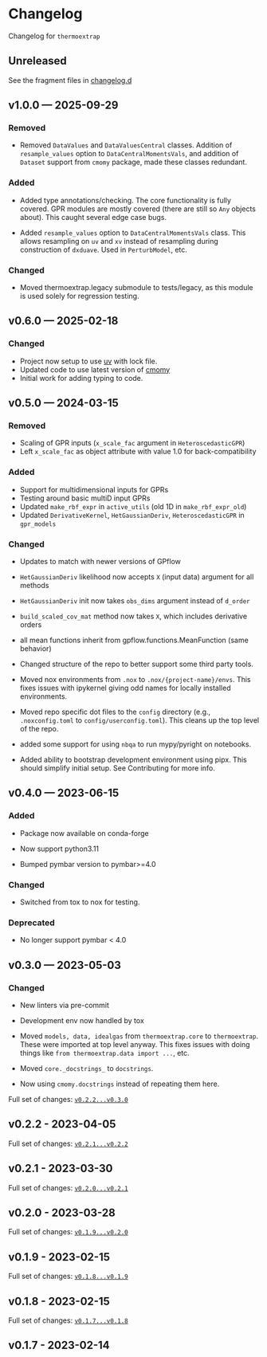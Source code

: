 <!-- markdownlint-disable MD024 -->
<!-- markdownlint-disable MD013 -->
<!-- prettier-ignore-start -->
# Changelog

Changelog for `thermoextrap`

## Unreleased

[changelog.d]: https://github.com/usnistgov/thermoextrap/tree/main/changelog.d

See the fragment files in [changelog.d]

<!-- prettier-ignore-end -->

<!-- markdownlint-enable MD013 -->

<!-- scriv-insert-here -->

## v1.0.0 — 2025-09-29

### Removed

- Removed `DataValues` and `DataValuesCentral` classes. Addition of
  `resample_values` option to `DataCentralMomentsVals`, and addition of
  `Dataset` support from `cmomy` package, made these classes redundant.

### Added

- Added type annotations/checking. The core functionality is fully covered. GPR
  modules are mostly covered (there are still so `Any` objects about). This
  caught several edge case bugs.

- Added `resample_values` option to `DataCentralMomentsVals` class. This allows
  resampling on `uv` and `xv` instead of resampling during construction of
  `dxduave`. Used in `PerturbModel`, etc.

### Changed

- Moved thermoextrap.legacy submodule to tests/legacy, as this module is used
  solely for regression testing.

## v0.6.0 — 2025-02-18

### Changed

- Project now setup to use [uv](https://github.com/astral-sh/uv) with lock file.
- Updated code to use latest version of
  [cmomy](https://github.com/usnistgov/cmomy)
- Initial work for adding typing to code.

## v0.5.0 — 2024-03-15

### Removed

- Scaling of GPR inputs (`x_scale_fac` argument in `HeteroscedasticGPR`)
- Left `x_scale_fac` as object attribute with value 1.0 for back-compatibility

### Added

- Support for multidimensional inputs for GPRs
- Testing around basic multiD input GPRs
- Updated `make_rbf_expr` in `active_utils` (old 1D in `make_rbf_expr_old`)
- Updated `DerivativeKernel`, `HetGaussianDeriv`, `HeteroscedasticGPR` in
  `gpr_models`

### Changed

- Updates to match with newer versions of GPflow
- `HetGaussianDeriv` likelihood now accepts `X` (input data) argument for all
  methods
- `HetGaussianDeriv` init now takes `obs_dims` argument instead of `d_order`
- `build_scaled_cov_mat` method now takes `X`, which includes derivative orders
- all mean functions inherit from gpflow.functions.MeanFunction (same behavior)

- Changed structure of the repo to better support some third party tools.
- Moved nox environments from `.nox` to `.nox/{project-name}/envs`. This fixes
  issues with ipykernel giving odd names for locally installed environments.
- Moved repo specific dot files to the `config` directory (e.g.,
  `.noxconfig.toml` to `config/userconfig.toml`). This cleans up the top level
  of the repo.
- added some support for using `nbqa` to run mypy/pyright on notebooks.
- Added ability to bootstrap development environment using pipx. This should
  simplify initial setup. See Contributing for more info.

## v0.4.0 — 2023-06-15

### Added

- Package now available on conda-forge

- Now support python3.11
- Bumped pymbar version to pymbar>=4.0

### Changed

- Switched from tox to nox for testing.

### Deprecated

- No longer support pymbar < 4.0

## v0.3.0 — 2023-05-03

### Changed

- New linters via pre-commit
- Development env now handled by tox

- Moved `models, data, idealgas` from `thermoextrap.core` to `thermoextrap`.
  These were imported at top level anyway. This fixes issues with doing things
  like `from thermoextrap.data import ...`, etc.
- Moved `core._docstrings_` to `docstrings`.
- Now using `cmomy.docstrings` instead of repeating them here.

Full set of changes:
[`v0.2.2...v0.3.0`](https://github.com/usnistgov/thermoextrap/compare/v0.2.2...0.3.0)

## v0.2.2 - 2023-04-05

Full set of changes:
[`v0.2.1...v0.2.2`](https://github.com/usnistgov/thermoextrap/compare/v0.2.1...v0.2.2)

## v0.2.1 - 2023-03-30

Full set of changes:
[`v0.2.0...v0.2.1`](https://github.com/usnistgov/thermoextrap/compare/v0.2.0...v0.2.1)

## v0.2.0 - 2023-03-28

Full set of changes:
[`v0.1.9...v0.2.0`](https://github.com/usnistgov/thermoextrap/compare/v0.1.9...v0.2.0)

## v0.1.9 - 2023-02-15

Full set of changes:
[`v0.1.8...v0.1.9`](https://github.com/usnistgov/thermoextrap/compare/v0.1.8...v0.1.9)

## v0.1.8 - 2023-02-15

Full set of changes:
[`v0.1.7...v0.1.8`](https://github.com/usnistgov/thermoextrap/compare/v0.1.7...v0.1.8)

## v0.1.7 - 2023-02-14
